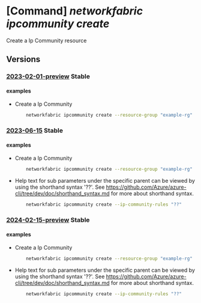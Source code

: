 # [Command] _networkfabric ipcommunity create_

Create a Ip Community resource

## Versions

### [2023-02-01-preview](/Resources/mgmt-plane/L3N1YnNjcmlwdGlvbnMve30vcmVzb3VyY2Vncm91cHMve30vcHJvdmlkZXJzL21pY3Jvc29mdC5tYW5hZ2VkbmV0d29ya2ZhYnJpYy9pcGNvbW11bml0aWVzL3t9/2023-02-01-preview.xml) **Stable**

<!-- mgmt-plane /subscriptions/{}/resourcegroups/{}/providers/microsoft.managednetworkfabric/ipcommunities/{} 2023-02-01-preview -->

#### examples

- Create a Ip Community
    ```bash
        networkfabric ipcommunity create --resource-group "example-rg" --location "westus3" --resource-name "example-ipcommunity" --action "Deny" --well-known-communities "LocalAS" "GShut" --community-members "100:200" "101:201"
    ```

### [2023-06-15](/Resources/mgmt-plane/L3N1YnNjcmlwdGlvbnMve30vcmVzb3VyY2Vncm91cHMve30vcHJvdmlkZXJzL21pY3Jvc29mdC5tYW5hZ2VkbmV0d29ya2ZhYnJpYy9pcGNvbW11bml0aWVzL3t9/2023-06-15.xml) **Stable**

<!-- mgmt-plane /subscriptions/{}/resourcegroups/{}/providers/microsoft.managednetworkfabric/ipcommunities/{} 2023-06-15 -->

#### examples

- Create a Ip Community
    ```bash
        networkfabric ipcommunity create --resource-group "example-rg" --location "westus3" --resource-name "example-ipcommunity" --ip-community-rules "[{action:Permit,communityMembers:['1:1'],sequenceNumber:1234,wellKnownCommunities:[Internet,GShut]}]"
    ```

- Help text for sub parameters under the specific parent can be viewed by using the shorthand syntax '??'. See https://github.com/Azure/azure-cli/tree/dev/doc/shorthand_syntax.md for more about shorthand syntax.
    ```bash
        networkfabric ipcommunity create --ip-community-rules "??"
    ```

### [2024-02-15-preview](/Resources/mgmt-plane/L3N1YnNjcmlwdGlvbnMve30vcmVzb3VyY2Vncm91cHMve30vcHJvdmlkZXJzL21pY3Jvc29mdC5tYW5hZ2VkbmV0d29ya2ZhYnJpYy9pcGNvbW11bml0aWVzL3t9/2024-02-15-preview.xml) **Stable**

<!-- mgmt-plane /subscriptions/{}/resourcegroups/{}/providers/microsoft.managednetworkfabric/ipcommunities/{} 2024-02-15-preview -->

#### examples

- Create a Ip Community
    ```bash
        networkfabric ipcommunity create --resource-group "example-rg" --location "westus3" --resource-name "example-ipcommunity" --ip-community-rules "[{action:Permit,communityMembers:['1:1'],sequenceNumber:1234,wellKnownCommunities:[Internet,GShut]}]"
    ```

- Help text for sub parameters under the specific parent can be viewed by using the shorthand syntax '??'. See https://github.com/Azure/azure-cli/tree/dev/doc/shorthand_syntax.md for more about shorthand syntax.
    ```bash
        networkfabric ipcommunity create --ip-community-rules "??"
    ```
